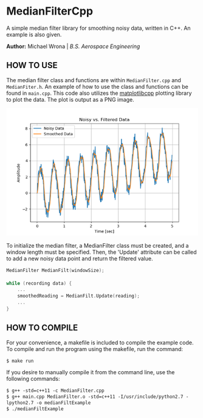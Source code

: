 # MedianFilterCpp

A simple median filter library for smoothing noisy data, written in C++. An example is also given.

**Author:** Michael Wrona | *B.S. Aerospace Engineering*

## HOW TO USE

The median filter class and functions are within `MedianFilter.cpp` and `MedianFiter.h`. An example of how to use the class and functions can be found in `main.cpp`. This code also utilizes the [matplotlibcpp](https://github.com/lava/matplotlib-cpp) plotting library to plot the data. The plot is output as a PNG image.

![Plot Image](exampleImgs/noisy-vs-smoothed.png)


To initialize the median filter, a MedianFilter class must be created, and a window length must be specified. Then, the 'Update' attribute can be called to add a new noisy data point and return the filtered value.

```cpp
MedianFilter MedianFilt(windowSize);

while (recording data) {
    ...
    smoothedReading = MedianFilt.Update(reading);
    ...
}
```

## HOW TO COMPILE

For your convenience, a makefile is included to compile the example code. To compile and run the program using the makefile, run the command:

```
$ make run
```

If you desire to manually compile it from the command line, use the following commands:

```
$ g++ -std=c++11 -c MedianFilter.cpp
$ g++ main.cpp MedianFilter.o -std=c++11 -I/usr/include/python2.7 -lpython2.7 -o medianFiltExample
$ ./medianFiltExample
```
